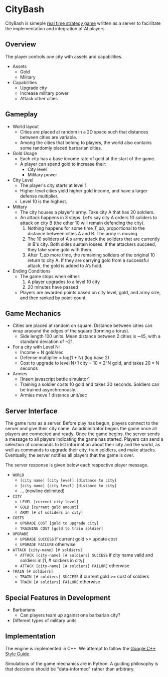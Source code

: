 # CityBash
CityBash is simeple [real time strategy game](https://en.wikipedia.org/wiki/Real-time_strategy) written as a server to facillitate the implementation and integration of AI players.

## Overview
The player controls _one_ city with assets and capabilities.

- Assets
  - Gold
  - Military
- Capabilities
  - Upgrade city
  - Increase military power
  - Attack other cities

## Gameplay
- World layout
  - Cities are placed at random in a 2D space such that distances between cities are variable.
  - Among the cities that belong to players, the world also contains some randomly placed barbarian cities.
- Gold Usage
  - Each city has a base income rate of gold at the start of the game.
  - A player can spend gold to increase their:
    * City level
    * Military power
- City Level
  - The player's city starts at level 1.
  - Higher level cities yield higher gold income, and have a larger defense multiplier.
  - Level 10 is the highest.
- Miltary
  - The city houses a player's army. Take city A that has 20 soldiers.
  - An attack happens in 3 steps. Let’s say city A orders 10 soliders to attack on city B (the other 10 will remain defending the city).
    1. Nothing happens for some time _T_ab_, proportional to the distance between cities A and B. The army is moving.
    2. The 10 soliders of A's army attack the soliders that are currently in B's city. Both sides sustain losses. If the attackers succeed, they take some gold with them.
    3. After _T_ab_ more time, the remaining soliders of the original 10 return to city A. If they are carrying gold from a successful attack, the gold is added to A’s hold.
- Ending Conditions
  - The game stops when either:
    1. A player upgrades to a level 10 city
    2. 20 minutes have passed
  - Players are awarded points based on city level, gold, and army size, and then ranked by point-count.

## Game Mechanics
- Cities are placed at random on square. Distance between cities can wrap araound the edges of the square (forming a torus).
  - Side length 100 units. Mean distance between 2 cities is ~45, with a standard deviation of ~21.
- For a city with Level N:
  - Income = N gold/sec
  - Defense multiplier = log(1 + N) (log base 2)
  - Cost to upgrade to level N+1 city = 10 * 2^N gold, and takes 20 * N seconds
- Armies
  - [Insert javascript battle simulator]
  - Training a soldier costs 10 gold and takes 30 seconds. Soldiers can be trained asynchronously.
  - Armies move 1 distance unit/sec

## Server Interface
The game runs as a server. Before play has begun, players connect to the server and give their city name. An adminitrator begins the game once all players are connected and ready. Once the game begins, the server sends a message to all players indicating the game has started. Players can send a selection of commands to list information about their city and the world, as well as commands to upgrade their city, train soldiers, and make attacks. Eventually, the server notifies all players that the game is over.

The server response is given below each respective player message.
  - `WORLD`
    - `[city name] [city level] [distance to city]`
    - `[city name] [city level] [distance to city]`
    - ... (newline delimited)
  - `CITY`
    - `LEVEL [current city level]`
    - `GOLD [current gold amount]`
    - `ARMY [# of soliders in city]`
  - `COSTS`
    - `UPGRADE COST [gold to upgrade city]`
    - `TRAINING COST [gold to train soldier]`
  - `UPGRADE`
    - `UPGRADE SUCCESS` if current gold >= update cost
    - `UPGRADE FAILURE` otherwise
  - `ATTACK [city-name] [# soldiers]`
    - `ATTACK [city-name] [# soldiers] SUCCESS` if city name valid and soldiers in [1, # soldiers in city]
    - `ATTACK [city-name] [# soldiers] FAILURE` otherwise
  - `TRAIN [# soldiers]`
    - `TRAIN [# soldiers] SUCCESS` if current gold >= cost of soldiers
    - `TRAIN [# soldiers] FAILURE` otherwise

## Special Features in Development
- Barbarians
  - Can players team up against one barbarian city?
- Different types of military units

## Implementation
The engine is implemented in C++. We attempt to follow the
[Google C++ Style Guide](https://google.github.io/styleguide/cppguide.html).

Simulations of the game mechanics are in Python. A guiding philosophy is that
decisions should be "data-informed" rather than arbitrary.
